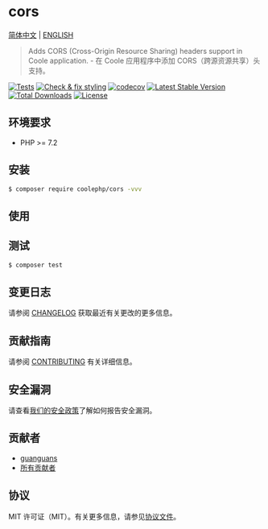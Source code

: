 # cors

[简体中文](README-CN.md) | [ENGLISH](README.md)

> Adds CORS (Cross-Origin Resource Sharing) headers support in Coole application. - 在 Coole 应用程序中添加 CORS（跨源资源共享）头支持。

[![Tests](https://github.com/coolephp/cors/workflows/Tests/badge.svg)](https://github.com/coolephp/cors/actions)
[![Check & fix styling](https://github.com/coolephp/cors/workflows/Check%20&%20fix%20styling/badge.svg)](https://github.com/coolephp/cors/actions)
[![codecov](https://codecov.io/gh/coolephp/cors/branch/main/graph/badge.svg?token=URGFAWS6S4)](https://codecov.io/gh/coolephp/cors)
[![Latest Stable Version](https://poser.pugx.org/coolephp/cors/v)](//packagist.org/packages/coolephp/cors)
[![Total Downloads](https://poser.pugx.org/coolephp/cors/downloads)](//packagist.org/packages/coolephp/cors)
[![License](https://poser.pugx.org/coolephp/cors/license)](//packagist.org/packages/coolephp/cors)

## 环境要求

* PHP >= 7.2

## 安装

``` bash
$ composer require coolephp/cors -vvv
```

## 使用

## 测试

``` bash
$ composer test
```

## 变更日志

请参阅 [CHANGELOG](CHANGELOG.md) 获取最近有关更改的更多信息。

## 贡献指南

请参阅 [CONTRIBUTING](.github/CONTRIBUTING.md) 有关详细信息。

## 安全漏洞

请查看[我们的安全政策](../../security/policy)了解如何报告安全漏洞。

## 贡献者

* [guanguans](https://github.com/guanguans)
* [所有贡献者](../../contributors)

## 协议

MIT 许可证（MIT）。有关更多信息，请参见[协议文件](LICENSE)。
